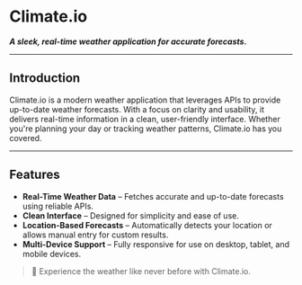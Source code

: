 # Climate.io  

**_A sleek, real-time weather application for accurate forecasts._**

---

## Introduction  
Climate.io is a modern weather application that leverages APIs to provide up-to-date weather forecasts. With a focus on clarity and usability, it delivers real-time information in a clean, user-friendly interface. Whether you're planning your day or tracking weather patterns, Climate.io has you covered.  

---

## Features  
- **Real-Time Weather Data** – Fetches accurate and up-to-date forecasts using reliable APIs.  
- **Clean Interface** – Designed for simplicity and ease of use.  
- **Location-Based Forecasts** – Automatically detects your location or allows manual entry for custom results.  
- **Multi-Device Support** – Fully responsive for use on desktop, tablet, and mobile devices.  

> 🌟 Experience the weather like never before with Climate.io.  
